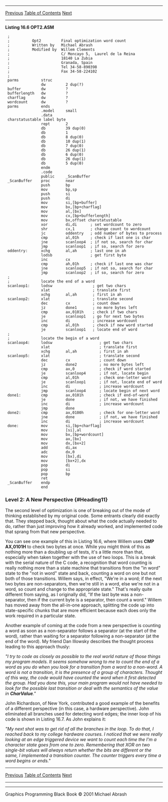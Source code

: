   ------------------------ --------------------------------- --------------------
  [Previous](16-06.html)   [Table of Contents](index.html)   [Next](16-08.html)
  ------------------------ --------------------------------- --------------------

**Listing 16.6 OPT2.ASM**

     ;
     ;          Opt2         Final optimization word count
     ;          Written by   Michael Abrash
     ;          Modified by  Willem Clements
     ;                       C/ Moncayo 5,  Laurel de la Reina
     ;                       18140 La Zubia
     ;                       Granada, Spain
     ;                       Tel 34-58-890398
     ;                       Fax 34-58-224102
     ;
     parms          struc
                    dw         2 dup(?)
     buffer         dw         ?
     bufferlength   dw         ?
     charflag       dw         ?
     wordcount      dw         ?
     parms          ends
                    .model     small
                    .data
     charstatustable label byte
                    rept       2
                    db         39 dup(0)
                    db         1
                    db         8 dup(0)
                    db         10 dup(1)
                    db         7 dup(0)
                    db         26 dup(1)
                    db         6 dup(0)
                    db         26 dup(1)
                    db         5 dup(0)
                    endm
                    .code
                    public     _ScanBuffer
     _ScanBuffer    proc       near
                    push       bp
                    mov        bp,sp
                    push       si
                    push       di
                    mov        si,[bp+buffer]
                    mov        bx,[bp+charflag]
                    mov        al,[bx]
                    mov        cx,[bp+bufferlength]
                    mov        bx,offset charstatustable
                    xor        di,di      ; set wordcount to zero
                    shr        cx,1       ; change count to wordcount
                    jc         oddentry   ; odd number of bytes to process
                    cmp        al,01h     ; check if last one is char
                    jne        scanloop4  ; if not so, search for char
                    jmp        scanloop1  ; if so, search for zero
     oddentry:      xchg       al,ah      ; last one in ah
                    lodsb                 ; get first byte
                    inc        cx
                    cmp        ah,01h     ; check if last one was char
                    jne        scanloop5  ; if not so, search for char
                    jmp        scanloop2  ; if so, search for zero
     ;
     ;              locate the end of a word
     scanloop1:     lodsw                  ; get two chars
                    xlat                   ; translate first
                    xchg       al,ah       ; first in ah
     scanloop2:     xlat                   ; translate second
                    dec        cx          ; count down
                    jz         done1       ; no more bytes left
                    cmp        ax,0101h    ; check if two chars
                    je         scanloop1   ; go for next two bytes
                    inc        di          ; increase wordcount
                    cmp        al,01h      ; check if new word started
                    je         scanloop1   ; locate end of word
     ;
     ;              locate the begin of a word
     scanloop4:     lodsw                     ; get two chars
                    xlat                      ; translate first
                    xchg       al,ah          ; first in ah
     scanloop5:     xlat                      ; translate second
                    dec        cx             ; count down
                    jz         done2          ; no more bytes left
                    cmp        ax,0           ; check if word started
                    je         scanloop4      ; if not, locate begin
                    cmp        al,01h         ; check one-letter word
                    je         scanloop1      ; if not, locate end of word
                    inc        di             ; increase wordcount
                    jmp        scanloop4      ; locate begin of next word
     done1:         cmp        ax,0101h       ; check if end-of-word
                    je         done           ; if not, we have finished
                    inc        di             ; increase wordcount
                    jmp        done
     done2:         cmp        ax,0100h       ; check for one-letter word
                    jne        done           ; if not, we have finished
                    inc        di             ; increase wordcount
     done:          mov        si,[bp+charflag]
                    mov        [si],al
                    mov        bx,[bp+wordcount]
                    mov        ax,[bx]
                    mov        dx,[bx+2]
                    add        di,ax
                    adc        dx,0
                    mov        [bx],di
                    mov        [bx+2],dx
                    pop        di
                    pop        si
                    pop        bp
                    ret
     _ScanBuffer    endp
                    end

### Level 2: A New Perspective {#Heading11}

The second level of optimization is one of breaking out of the mode of
thinking established by my original code. Some entrants clearly did
exactly that. They stepped back, thought about what the code actually
needed to do, rather than just improving how it already worked, and
implemented code that sprang from that new perspective.

You can see one example of this in Listing 16.6, where Willem uses **CMP
AX,0101H** to check two bytes at once. While you might think of this as
nothing more than a doubling up of tests, it's a little more than that,
especially when taken together with the use of two loops. This is a
break with the serial nature of the C code, a recognition that word
counting is really nothing more than a state machine that transitions
from the "in word" state to the "not in word" state and back, counting a
word on one but not both of those transitions. Willem says, in effect,
"We're in a word; if the next two bytes are non-separators, then we're
still in a word, else we're not in a word, so count and change to the
appropriate state." That's really quite different from saying, as I
originally did, "If the last byte was a non-separator, then if the
current byte is a separator, then count a word." Willem has moved away
from the all-in-one approach, splitting the code up into state-specific
chunks that are more efficient because each does only the work required
in a particular state.

Another example of coming at the code from a new perspective is counting
a word as soon as a non-separator follows a separator (at the start of
the word), rather than waiting for a separator following a non-separator
(at the end of the word). My friend Dan Illowsky describes the thought
process leading to this approach thusly:

*"I try to code as closely as possible to the real world nature of those
things my program models. It seems somehow wrong to me to count the end
of a word as you do when you look for a transition from a word to a
non-word. A word is not a transition, it is the presence of a group of
characters. Thought of this way, the code would have counted the word
when it first detected the group. Had you done this, your main program
would not have needed to look for the possible last transition or deal
with the semantics of the value in **CharValue**."*

John Richardson, of New York, contributed a good example of the benefits
of a different perspective (in this case, a hardware perspective). John
eliminated all branches used for detecting word edges; the inner loop of
his code is shown in Listing 16.7. As John explains it:

*"My next shot was to get rid of all the branches in the loop. To do
that, I reached back to my college hardware courses. I noticed that we
were really looking at an edge triggered device we want to count each
time the I'm a character state goes from one to zero. Remembering that
XOR on two single-bit values will always return whether the bits are
different or the same, I implemented a transition counter. The counter
triggers every time a word begins or ends."*

  ------------------------ --------------------------------- --------------------
  [Previous](16-06.html)   [Table of Contents](index.html)   [Next](16-08.html)
  ------------------------ --------------------------------- --------------------

* * * * *

Graphics Programming Black Book © 2001 Michael Abrash
